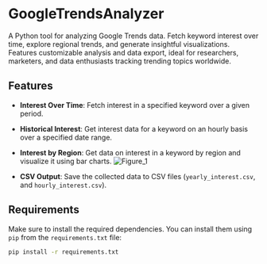 # GoogleTrendsAnalyzer
A Python tool for analyzing Google Trends data. Fetch keyword interest over time, explore regional trends, and generate insightful visualizations. Features customizable analysis and data export, ideal for researchers, marketers, and data enthusiasts tracking trending topics worldwide.
## Features

- **Interest Over Time**: Fetch interest in a specified keyword over a given period.
- **Historical Interest**: Get interest data for a keyword on an hourly basis over a specified date range.
- **Interest by Region**: Get data on interest in a keyword by region and visualize it using bar charts.
  ![Figure_1](https://github.com/user-attachments/assets/eb616b0d-4dd9-43a4-8729-de72171a4000)

  
- **CSV Output**: Save the collected data to CSV files (`yearly_interest.csv`, and `hourly_interest.csv`).


## Requirements

Make sure to install the required dependencies. You can install them using `pip` from the `requirements.txt` file:

```bash
pip install -r requirements.txt


